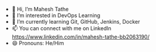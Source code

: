 - 👋 Hi, I’m Mahesh Tathe
- 👀 I’m interested in DevOps Learning
- 🌱 I’m currently learning Git, GitHub, Jenkins, Docker 
- 📫 You can connect with me on LinkedIn https://www.linkedin.com/in/mahesh-tathe-bb2063190/
- 😄 Pronouns: He/Him

<!---
tathemahesh10/tathemahesh10 is a ✨ special ✨ repository because its `README.md` (this file) appears on your GitHub profile.
You can click the Preview link to take a look at your changes.
--->
